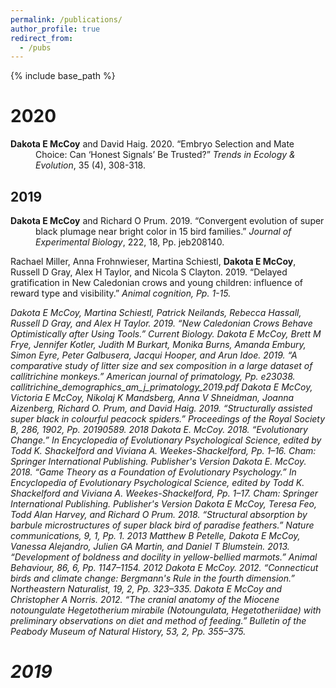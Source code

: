 ```yaml
---
permalink: /publications/
author_profile: true
redirect_from:
  - /pubs
---
```


{% include base_path %}

# 2020

<p style="margin-left: 40px; text-indent: -40px;">
  <b> Dakota E McCoy</b> and David Haig. 2020. “Embryo Selection and Mate Choice: Can ‘Honest Signals’ Be Trusted?” <i>Trends in Ecology & Evolution</i>, 35 (4), 308-318.
</p>

## 2019

<p style="margin-left: 40px; text-indent: -40px;">
  <b>Dakota E McCoy</b> and Richard O Prum. 2019. “Convergent evolution of super black plumage near bright color in 15 bird families.” <i>Journal of Experimental Biology</i>, 222, 18, Pp. jeb208140.

Rachael Miller, Anna Frohnwieser, Martina Schiestl, <b>Dakota E McCoy</b>, Russell D Gray, Alex H Taylor, and Nicola S Clayton. 2019. “Delayed gratification in New Caledonian crows and young children: influence of reward type and visibility.” <i>Animal cognition<i>, Pp. 1-15.

Dakota E McCoy, Martina Schiestl, Patrick Neilands, Rebecca Hassall, Russell D Gray, and Alex H Taylor. 2019. “New Caledonian Crows Behave Optimistically after Using Tools.” Current Biology.
Dakota E McCoy, Brett M Frye, Jennifer Kotler, Judith M Burkart, Monika Burns, Amanda Embury, Simon Eyre, Peter Galbusera, Jacqui Hooper, and Arun Idoe. 2019. “A comparative study of litter size and sex composition in a large dataset of callitrichine monkeys.” American journal of primatology, Pp. e23038. callitrichine_demographics_am_j_primatology_2019.pdf
Dakota E McCoy, Victoria E McCoy, Nikolaj K Mandsberg, Anna V Shneidman, Joanna Aizenberg, Richard O. Prum, and David Haig. 2019. “Structurally assisted super black in colourful peacock spiders.” Proceedings of the Royal Society B, 286, 1902, Pp. 20190589.
2018
Dakota E. McCoy. 2018. “Evolutionary Change.” In Encyclopedia of Evolutionary Psychological Science, edited by Todd K. Shackelford and Viviana A. Weekes-Shackelford, Pp. 1–16. Cham: Springer International Publishing. Publisher's Version
Dakota E. McCoy. 2018. “Game Theory as a Foundation of Evolutionary Psychology.” In Encyclopedia of Evolutionary Psychological Science, edited by Todd K. Shackelford and Viviana A. Weekes-Shackelford, Pp. 1–17. Cham: Springer International Publishing. Publisher's Version
Dakota E McCoy, Teresa Feo, Todd Alan Harvey, and Richard O Prum. 2018. “Structural absorption by barbule microstructures of super black bird of paradise feathers.” Nature communications, 9, 1, Pp. 1.
2013
Matthew B Petelle, Dakota E McCoy, Vanessa Alejandro, Julien GA Martin, and Daniel T Blumstein. 2013. “Development of boldness and docility in yellow-bellied marmots.” Animal Behaviour, 86, 6, Pp. 1147–1154.
2012
Dakota E McCoy. 2012. “Connecticut birds and climate change: Bergmann's Rule in the fourth dimension.” Northeastern Naturalist, 19, 2, Pp. 323–335.
Dakota E McCoy and Christopher A Norris. 2012. “The cranial anatomy of the Miocene notoungulate Hegetotherium mirabile (Notoungulata, Hegetotheriidae) with preliminary observations on diet and method of feeding.” Bulletin of the Peabody Museum of Natural History, 53, 2, Pp. 355–375.

# 2019
